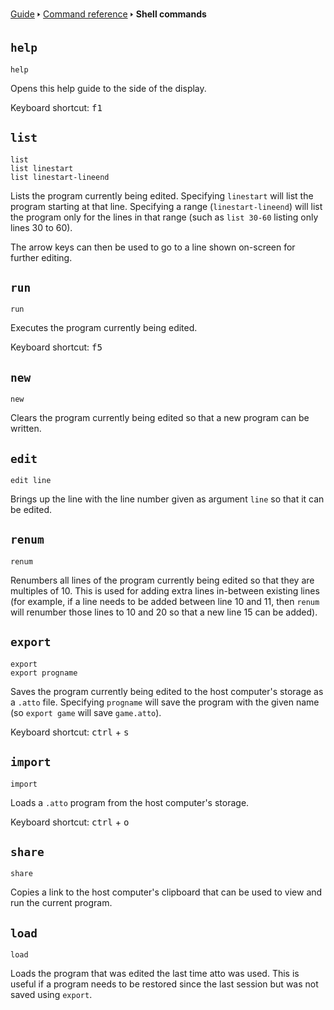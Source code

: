 [Guide](/index.md) 🢒 [Command reference](/reference/index.md) 🢒 **Shell commands**

## `help`
```
help
```

Opens this help guide to the side of the display.

Keyboard shortcut: <kbd>f1</kbd>

## `list`
```
list
list linestart
list linestart-lineend
```

Lists the program currently being edited. Specifying `linestart` will list the program starting at that line. Specifying a range (`linestart-lineend`) will list the program only for the lines in that range (such as `list 30-60` listing only lines 30 to 60).

The arrow keys can then be used to go to a line shown on-screen for further editing.

## `run`
```
run
```

Executes the program currently being edited.

Keyboard shortcut: <kbd>f5</kbd>

## `new`
```
new
```

Clears the program currently being edited so that a new program can be written.

## `edit`
```
edit line
```

Brings up the line with the line number given as argument `line` so that it can be edited.

## `renum`
```
renum
```

Renumbers all lines of the program currently being edited so that they are multiples of 10. This is used for adding extra lines in-between existing lines (for example, if a line needs to be added between line 10 and 11, then `renum` will renumber those lines to 10 and 20 so that a new line 15 can be added).

## `export`
```
export
export progname
```

Saves the program currently being edited to the host computer's storage as a `.atto` file. Specifying `progname` will save the program with the given name (so `export game` will save `game.atto`).

Keyboard shortcut: <kbd>ctrl</kbd> + <kbd>s</kbd>

## `import`
```
import
```

Loads a `.atto` program from the host computer's storage.

Keyboard shortcut: <kbd>ctrl</kbd> + <kbd>o</kbd>

## `share`
```
share
```

Copies a link to the host computer's clipboard that can be used to view and run the current program.

## `load`
```
load
```

Loads the program that was edited the last time atto was used. This is useful if a program needs to be restored since the last session but was not saved using `export`.